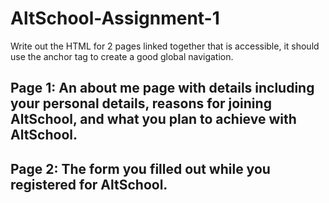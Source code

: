 # AltSchool-Assignment-1
Write out the HTML for 2 pages linked together that is accessible, it should use the anchor tag to create a good global navigation.
## Page 1: An about me page with details including your personal details, reasons for joining AltSchool, and what you plan to achieve with AltSchool.
## Page 2: The form you filled out while you registered for AltSchool.
